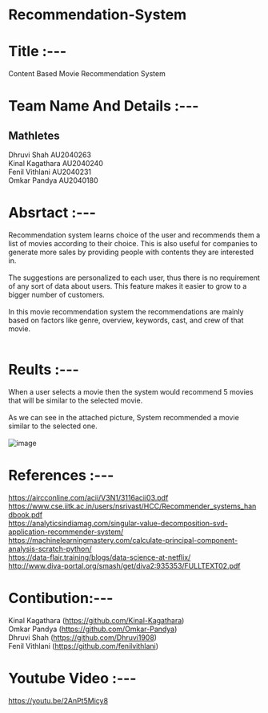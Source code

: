 # Recommendation-System
# Title :---
Content Based Movie Recommendation System
# Team Name And Details :---
<h2>Mathletes</h2>
Dhruvi Shah AU2040263</br>
Kinal Kagathara AU2040240</br>
Fenil Vithlani AU2040231</br>
Omkar Pandya AU2040180</br>

# Absrtact :---
Recommendation system learns choice of the user and recommends them a list of movies according to their choice. 
This is also useful for companies to generate more sales by providing people with contents they are interested in. </br></br>
The suggestions are personalized to each user, thus there is no requirement of any sort of data about users. 
This feature makes it easier to grow to a bigger number of customers.</br></br>
In this movie recommendation system the recommendations are mainly based on factors like genre, overview, keywords, cast, and crew of that movie.</br></br>

# Reults :---
When a user selects a movie then the system would recommend 5 movies that will be similar to the selected movie.</br></br>
As we can see in the attached picture, System recommended a movie similar to the selected one.</br></br>
![image](https://user-images.githubusercontent.com/74806063/146639185-fc8ee4b0-8a8c-45d6-84ce-a09ec06d665e.png)

# References :---
https://aircconline.com/acii/V3N1/3116acii03.pdf</br>
https://www.cse.iitk.ac.in/users/nsrivast/HCC/Recommender_systems_handbook.pdf</br>
https://analyticsindiamag.com/singular-value-decomposition-svd-application-recommender-system/</br>
https://machinelearningmastery.com/calculate-principal-component-analysis-scratch-python/</br>
https://data-flair.training/blogs/data-science-at-netflix/</br>
http://www.diva-portal.org/smash/get/diva2:935353/FULLTEXT02.pdf</br>

# Contibution:---
Kinal Kagathara (https://github.com/Kinal-Kagathara)</br>
Omkar Pandya (https://github.com/Omkar-Pandya)</br>
Dhruvi Shah (https://github.com/Dhruvi1908)</br>
Fenil Vithlani (https://github.com/fenilvithlani)</br>
# Youtube Video :---
https://youtu.be/2AnPt5Micy8 </br>
